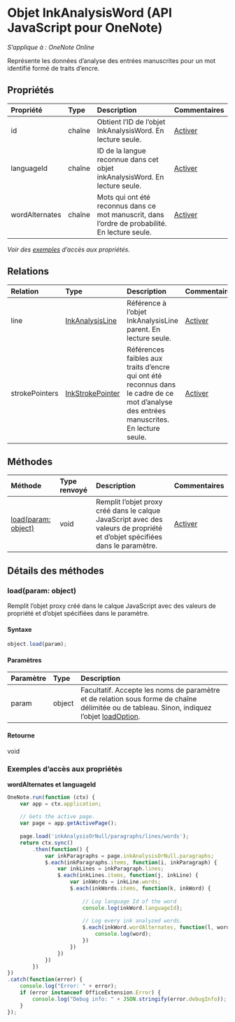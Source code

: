 # Objet InkAnalysisWord (API JavaScript pour OneNote)

_S’applique à : OneNote Online_  


Représente les données d’analyse des entrées manuscrites pour un mot identifié formé de traits d’encre.

## Propriétés

| Propriété     | Type   |Description|Commentaires|
|:---------------|:--------|:----------|:-------|
|id|chaîne|Obtient l’ID de l’objet InkAnalysisWord. En lecture seule.|[Activer](https://github.com/OfficeDev/office-js-docs/issues/new?title=OneNote-inkAnalysisWord-id)|
|languageId|chaîne|ID de la langue reconnue dans cet objet inkAnalysisWord. En lecture seule.|[Activer](https://github.com/OfficeDev/office-js-docs/issues/new?title=OneNote-inkAnalysisWord-languageId)|
|wordAlternates|chaîne|Mots qui ont été reconnus dans ce mot manuscrit, dans l’ordre de probabilité. En lecture seule.|[Activer](https://github.com/OfficeDev/office-js-docs/issues/new?title=OneNote-inkAnalysisWord-wordAlternates)|

_Voir des [exemples](#exemples) d’accès aux propriétés._

## Relations
| Relation | Type   |Description| Commentaires|
|:---------------|:--------|:----------|:-------|
|line|[InkAnalysisLine](inkanalysisline.md)|Référence à l’objet InkAnalysisLine parent. En lecture seule.|[Activer](https://github.com/OfficeDev/office-js-docs/issues/new?title=OneNote-inkAnalysisWord-line)|
|strokePointers|[InkStrokePointer](inkstrokepointer.md)|Références faibles aux traits d’encre qui ont été reconnus dans le cadre de ce mot d’analyse des entrées manuscrites. En lecture seule.|[Activer](https://github.com/OfficeDev/office-js-docs/issues/new?title=OneNote-inkAnalysisWord-strokePointers)|

## Méthodes

| Méthode           | Type renvoyé    |Description| Commentaires|
|:---------------|:--------|:----------|:-------|
|[load(param: object)](#loadparam-object)|void|Remplit l’objet proxy créé dans le calque JavaScript avec des valeurs de propriété et d’objet spécifiées dans le paramètre.|[Activer](https://github.com/OfficeDev/office-js-docs/issues/new?title=OneNote-inkAnalysisWord-load)|

## Détails des méthodes


### load(param: object)
Remplit l’objet proxy créé dans le calque JavaScript avec des valeurs de propriété et d’objet spécifiées dans le paramètre.

#### Syntaxe
```js
object.load(param);
```

#### Paramètres
| Paramètre    | Type   |Description|
|:---------------|:--------|:----------|
|param|object|Facultatif. Accepte les noms de paramètre et de relation sous forme de chaîne délimitée ou de tableau. Sinon, indiquez l’objet [loadOption](loadoption.md).|

#### Retourne
void
### Exemples d’accès aux propriétés

**wordAlternates et languageId**
```js
OneNote.run(function (ctx) {        
    var app = ctx.application;
    
    // Gets the active page.
    var page = app.getActivePage();
    
    page.load('inkAnalysisOrNull/paragraphs/lines/words');
    return ctx.sync()
        .then(function() {
            var inkParagraphs = page.inkAnalysisOrNull.paragraphs;
            $.each(inkParagraphs.items, function(i, inkParagraph) {
                var inkLines = inkParagraph.lines;
                $.each(inkLines.items, function(j, inkLine) {
                    var inkWords = inkLine.words;
                    $.each(inkWords.items, function(k, inkWord) {
                    
                        // Log language Id of the word
                        console.log(inkWord.languageId);
                        
                        // Log every ink analyzed words.
                        $.each(inkWord.wordAlternates, function(l, word) {
                            console.log(word);                                  
                        })
                    })
                })
            })
        })
})
.catch(function(error) {
    console.log("Error: " + error);
    if (error instanceof OfficeExtension.Error) {
        console.log("Debug info: " + JSON.stringify(error.debugInfo));
    }
}); 
```